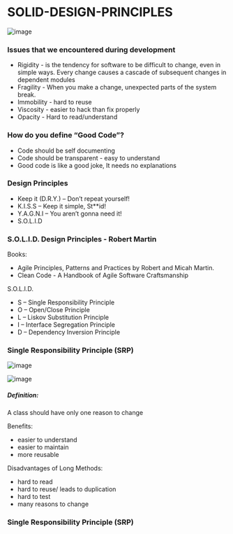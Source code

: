 # SOLID-DESIGN-PRINCIPLES

![image](https://user-images.githubusercontent.com/32823174/35490855-9105ce1e-0470-11e8-988e-72b3ecd0ff0e.png)

### Issues that we encountered during development
* Rigidity - is the tendency for software to be difficult to change, even in simple ways. Every change causes a cascade of subsequent changes in dependent modules
* Fragility - When you make a change, unexpected parts of the system break.
* Immobility - hard to reuse
* Viscosity - easier to hack than fix properly
* Opacity - Hard to read/understand 


### How do you define “Good Code”?

* Code should be self documenting
* Code should be transparent - easy to understand
* Good code is like a good joke, It needs no explanations


### Design Principles

* Keep it (D.R.Y.) – Don’t repeat yourself!
* K.I.S.S – Keep it simple, St**id!
* Y.A.G.N.I – You aren’t gonna need it!
* S.O.L.I.D


### S.O.L.I.D. Design Principles - Robert Martin 

Books:
* Agile Principles, Patterns and Practices by Robert and Micah Martin.
* Clean Code - A Handbook of Agile Software Craftsmanship

S.O.L.I.D.
* S – Single Responsibility Principle
* O – Open/Close Principle
* L – Liskov Substitution Principle
* I – Interface Segregation Principle
* D – Dependency Inversion Principle


### Single Responsibility Principle (SRP)
![image](https://user-images.githubusercontent.com/32823174/35490986-a854f562-0471-11e8-9ee9-45c31e342cd5.png)

![image](https://user-images.githubusercontent.com/32823174/35491001-c09dee3a-0471-11e8-9c25-43d53fdde2b2.png)

##### Definition:
A class should have only one reason to change

Benefits:
* easier to understand
* easier to maintain
* more reusable

Disadvantages of Long Methods:
* hard to read
* hard to reuse/ leads to duplication
* hard to test
* many reasons to change

### Single Responsibility Principle (SRP)
